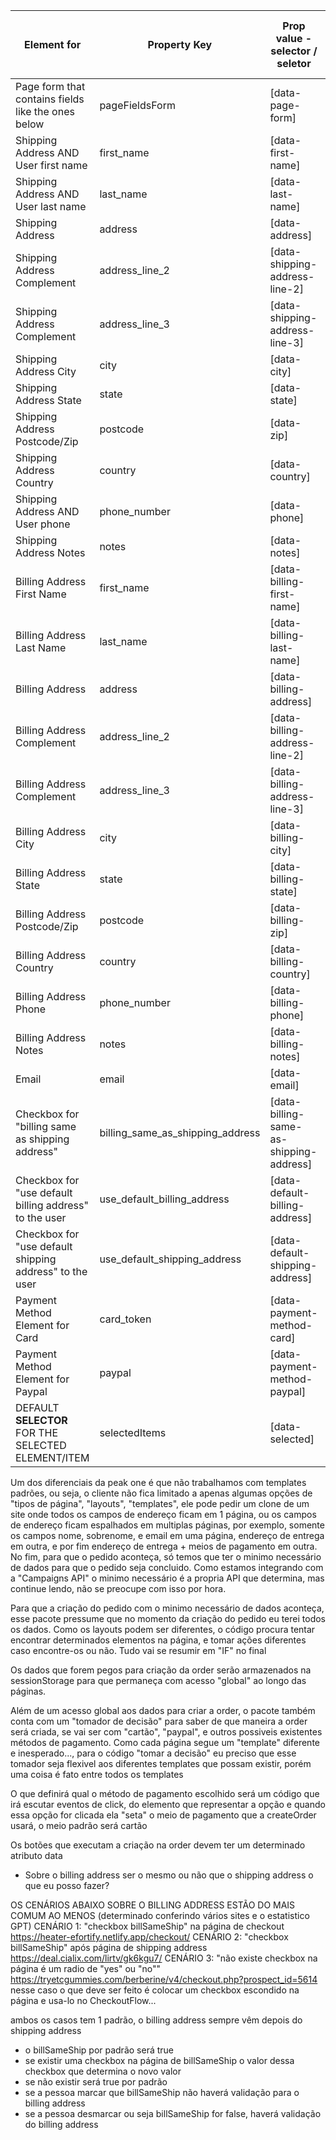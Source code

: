 
| Element for                                             | Property Key                     | Prop value - selector / seletor         | Prop value - Require Validation | Prop value - default value |
|---------------------------------------------------------|----------------------------------|-----------------------------------------|---------------------------------|----------------------------|
| Page form that contains fields like the ones below      | pageFieldsForm                   | [data-page-form]                        | N/A                             | N/A                        |
| Shipping Address AND User first name                    | first_name                       | [data-first-name]                       | True                            | N/A                        |
| Shipping Address AND User last name                     | last_name                        | [data-last-name]                        | True                            | N/A                        |
| Shipping Address                                        | address                          | [data-address]                          | True                            | N/A                        |
| Shipping Address Complement                             | address_line_2                   | [data-shipping-address-line-2]          | False                           | N/A                        |
| Shipping Address Complement                             | address_line_3                   | [data-shipping-address-line-3]          | False                           | N/A                        |
| Shipping Address City                                   | city                             | [data-city]                             | True                            | N/A                        |
| Shipping Address State                                  | state                            | [data-state]                            | True                            | N/A                        |
| Shipping Address Postcode/Zip                           | postcode                         | [data-zip]                              | True                            | N/A                        |
| Shipping Address Country                                | country                          | [data-country]                          | True                            | N/A                        |
| Shipping Address AND User phone                         | phone_number                     | [data-phone]                            | False                           | N/A                        |
| Shipping Address Notes                                  | notes                            | [data-notes]                            | False                           | N/A                        |
| Billing Address First Name                              | first_name                       | [data-billing-first-name]               | True                            | N/A                        |
| Billing Address Last Name                               | last_name                        | [data-billing-last-name]                | True                            | N/A                        |
| Billing Address                                         | address                          | [data-billing-address]                  | True                            | N/A                        |
| Billing Address Complement                              | address_line_2                   | [data-billing-address-line-2]           | False                           | N/A                        |
| Billing Address Complement                              | address_line_3                   | [data-billing-address-line-3]           | False                           | N/A                        |
| Billing Address City                                    | city                             | [data-billing-city]                     | True                            | N/A                        |
| Billing Address State                                   | state                            | [data-billing-state]                    | True                            | N/A                        |
| Billing Address Postcode/Zip                            | postcode                         | [data-billing-zip]                      | True                            | N/A                        |
| Billing Address Country                                 | country                          | [data-billing-country]                  | True                            | N/A                        |
| Billing Address Phone                                   | phone_number                     | [data-billing-phone]                    | False                           | N/A                        |
| Billing Address Notes                                   | notes                            | [data-billing-notes]                    | False                           | N/A                        |
| Email                                                   | email                            | [data-email]                            | True                            | N/A                        |
| Checkbox for "billing same as shipping address"         | billing_same_as_shipping_address | [data-billing-same-as-shipping-address] | N/A                             | True                       |
| Checkbox for "use default billing address" to the user  | use_default_billing_address      | [data-default-billing-address]          | N/A                             | False                      |
| Checkbox for "use default shipping address" to the user | use_default_shipping_address     | [data-default-shipping-address]         | N/A                             | False                      |
| Payment Method Element for Card                         | card_token                       | [data-payment-method-card]              | N/A                             | N/A                        |
| Payment Method Element for Paypal                       | paypal                           | [data-payment-method-paypal]            | N/A                             | N/A                        |
| DEFAULT **SELECTOR** FOR THE SELECTED ELEMENT/ITEM      | selectedItems                    | [data-selected]                         | N/A                             | N/A                        |


Um dos diferenciais da peak one é que não trabalhamos com templates padrões, ou seja, o cliente não fica limitado a apenas algumas opções de "tipos de página", "layouts", "templates", ele pode pedir um clone de um site onde todos os campos de endereço ficam em 1 página, ou os campos de endereço ficam espalhados em multiplas páginas, por exemplo, somente os campos nome, sobrenome, e email em uma página, endereço de entrega em outra, e por fim endereço de entrega + meios de pagamento em outra. No fim, para que o pedido aconteça, só temos que ter o minimo necessário de dados para que o pedido seja concluido. Como estamos integrando com a "Campaigns API" o minimo necessário é a propria API que determina, mas continue lendo, não se preocupe com isso por hora.

Para que a criação do pedido com o minimo necessário de dados aconteça, esse pacote pressume que no momento da criação do pedido eu terei todos os dados. Como os layouts podem ser diferentes, o código procura tentar encontrar determinados elementos na página, e tomar ações diferentes caso encontre-os ou não. Tudo vai se resumir em "IF" no final

Os dados que forem pegos para criação da order serão armazenados na sessionStorage para que permaneça com acesso "global" ao longo das páginas.

Além de um acesso global aos dados para criar a order, o pacote também conta com um "tomador de decisão" para saber de que maneira a order será criada, se vai ser com "cartão", "paypal", e outros possiveis existentes métodos de pagamento. Como cada página segue um "template" diferente e inesperado..., para o código "tomar a decisão" eu preciso que esse tomador seja flexivel aos diferentes templates que possam existir, porém uma coisa é fato entre todos os templates

O que definirá qual o método de pagamento escolhido será um código que irá escutar eventos de click, do elemento que representar a opção e quando essa opção for clicada ela "seta" o meio de pagamento que a createOrder usará, o meio padrão será cartão

Os botões que executam a criação na order devem ter um determinado atributo data


- Sobre o billing address ser o mesmo ou não que o shipping address o que eu posso fazer?

OS CENÁRIOS ABAIXO SOBRE O BILLING ADDRESS ESTÃO DO MAIS COMUM AO MENOS (determinado conferindo vários sites e o estatistico GPT)
CENÁRIO 1: "checkbox billSameShip" na página de checkout https://heater-efortify.netlify.app/checkout/
CENÁRIO 2: "checkbox billSameShip" após página de shipping address https://deal.cialix.com/lirtv/gk6kgu7/
CENÁRIO 3: "não existe checkbox na página é um radio de "yes" ou "no"" https://tryetcgummies.com/berberine/v4/checkout.php?prospect_id=5614 nesse caso o que deve ser feito é colocar um checkbox escondido na página e usa-lo no CheckoutFlow...

ambos os casos tem 1 padrão, o billing address sempre vêm depois do shipping address

- o billSameShip por padrão será true
- se existir uma checkbox na página de billSameShip o valor dessa checkbox que determina o novo valor
- se não existir será true por padrão
- se a pessoa marcar que billSameShip não haverá validação para o billing address
- se a pessoa desmarcar ou seja billSameShip for false, haverá validação do billing address